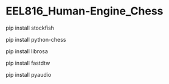 # EEL816_Human-Engine_Chess

pip install stockfish

pip install python-chess

pip install librosa

pip install fastdtw

pip install pyaudio